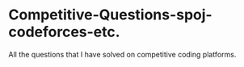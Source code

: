 # Competitive-Questions-spoj-codeforces-etc.
All the questions that I have solved on competitive coding platforms.
